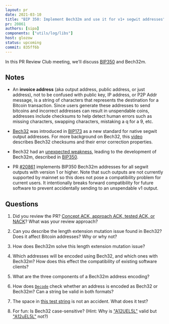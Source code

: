 ```yaml
---
layout: pr
date: 2021-03-10
title: "BIP 350: Implement Bech32m and use it for v1+ segwit addresses"
pr: 20861
authors: [sipa]
components: ["utils/log/libs"]
host: glozow
status: upcoming
commit: 835ff6b
---
```


In this PR Review Club meeting, we'll discuss
[BIP350](https://github.com/bitcoin/bips/blob/master/bip-0350.mediawiki) and
Bech32m. 

## Notes

- An **invoice address** (aka output address, public address, or just address),
  not to be confused with public key, IP address, or P2P Addr message, is a
string of characters that represents the destination for a Bitcoin transaction.
Since users generate these addresses to send bitcoins and incorrect addresses
can result in unspendable coins, addresses include checksums to help detect
human errors such as missing characters, swapping characters, mistaking a q for
a 9, etc.

- [Bech32](https://bitcoinops.org/en/topics/bech32/) was introduced in
  [BIP173](https://github.com/bitcoin/bips/blob/master/bip-0173.mediawiki) as a
new standard for native segwit output addresses.
For more background on Bech32, this
[video](https://youtu.be/NqiN9VFE4CU) describes Bech32 checksums and their
error correction properties.

- Bech32 had an [unexpected
  weakness](https://github.com/sipa/bech32/issues/51), leading to the
development of Bech32m, described in
[BIP350](https://github.com/bitcoin/bips/blob/master/bip-0350.mediawiki).

- PR [#20861](https://github.com/bitcoin/bitcoin/pull/20861) implements BIP350
  Bech32m addresses for all segwit outputs with version 1 or higher. Note that
such outputs are not currently supported by mainnet so this does not pose a
compatibility problem for current users.  It intentionally breaks forward
compatibility for future software to prevent accidentally sending to an
unspendable v1 output. 


## Questions

1.  Did you review the PR? [Concept ACK, approach ACK, tested ACK, or
NACK](https://github.com/bitcoin/bitcoin/blob/master/CONTRIBUTING.md#peer-review)?
What was your review approach? 

2. Can you describe the length extension mutation issue found in Bech32? Does
it affect Bitcoin addresses? Why or why not?

3. How does Bech32m solve this length extension mutation issue?

4. Which addresses will be encoded using Bech32, and which ones with Bech32m?
How does this effect the compatibility of existing software clients?

5. What are the three components of a Bech32m address encoding?

6. How does
[`Decode`](https://github.com/bitcoin/bitcoin/blob/835ff6b8568291870652ca0d33d934039e7b84a8/src/bech32.cpp#L168)
check whether an address is encoded as Bech32 or Bech32m? Can a string be valid
in both formats?

7. The space in [this test
string](https://github.com/bitcoin/bitcoin/blob/835ff6b8568291870652ca0d33d934039e7b84a8/src/test/bech32_tests.cpp#L80)
is not an accident. What does it test?

8. For fun: Is Bech32 case-sensitive? (Hint: Why is
["A12UEL5L"](https://github.com/bitcoin/bitcoin/blob/835ff6b8568291870652ca0d33d934039e7b84a8/src/test/bech32_tests.cpp#L16)
valid but
["A12uEL5L"](https://github.com/bitcoin/bitcoin/blob/835ff6b8568291870652ca0d33d934039e7b84a8/src/test/bech32_tests.cpp#L69)
not?)


<!-- TODO: After meeting, uncomment and add meeting log between the irc tags ##
Meeting Log {% irc %} {% endirc %} -->
